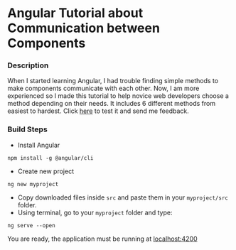 # Angular Tutorial about Communication between Components

### Description
When I started learning Angular, I had trouble finding simple methods to make components communicate with each other. Now, I am more experienced so I made this tutorial to help novice web developers choose a method depending on their needs. It includes 6 different methods from easiest to hardest. Click [here](https://aggelos24.github.io/angular-components-communication/) to test it and send me feedback.

### Build Steps
* Install Angular
```
npm install -g @angular/cli
```
* Create new project
```
ng new myproject
```
* Copy downloaded files inside `src` and paste them in your `myproject/src` folder.
* Using terminal, go to your `myproject` folder and type:
```
ng serve --open
```
You are ready, the application must be running at [localhost:4200](http://localhost:4200/)
